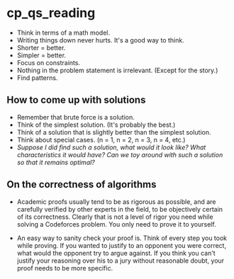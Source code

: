 # cp_qs_reading

- Think in terms of a math model.
- Writing things down never hurts. It's a good way to think.
- Shorter = better.
- Simpler = better.
- Focus on constraints.
- Nothing in the problem statement is irrelevant. (Except for the story.)
- Find patterns.

## How to come up with solutions

- Remember that brute force is a solution.
- Think of the simplest solution. (It's probably the best.)
- Think of a solution that is slightly better than the simplest solution.
- Think about special cases. (n = 1, n = 2, n = 3, n = 4, etc.)
- _Suppose I did find such a solution, what would it look like? What characteristics it would have? Can we toy around with such a solution so that it remains optimal?_

## On the correctness of algorithms

- Academic proofs usually tend to be as rigorous as possible, and are carefully verified by other experts in the field, to be objectively certain of its correctness. Clearly that is not a level of rigor you need while solving a Codeforces problem. You only need to prove it to yourself.

- An easy way to sanity check your proof is. Think of every step you took while proving. If you wanted to justify to an opponent you were correct, what would the opponent try to argue against. If you think you can't justify your reasoning over his to a jury without reasonable doubt, your proof needs to be more specific.
